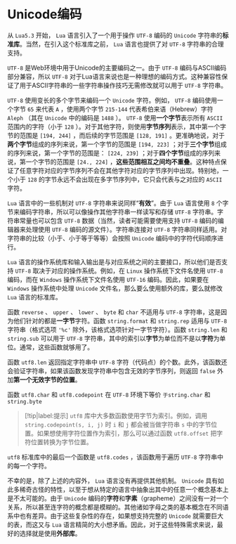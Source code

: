 # Unicode编码

从 `Lua5.3` 开始， `Lua` 语言引入了一个用于操作 `UTF-8` 编码的 `Unicode` 字符串的**标准库**。当然，在引入这个标准库之前， `Lua` 语言也提供了对 `UTF-8` 字符串的合理支持。

`UTF-8` 是Web环境中用于Unicode的主要编码之一。由于 `UTF-8` 编码与ASCII编码部分兼容，所以 `UTF-8` 对于Lua语言来说也是一种理想的编码方式。这种兼容性保证了用于ASCII字符串的一些字符串操作技巧无需修改就可以用于 `UTF-8` 字符串。

`UTF-8` 使用变长的多个字节来编码一个 `Unicode` 字符。例如， `UTF-8` 编码使用一个字节 `65` 来代表 `A` ，使用两个字节 `215-144` 代表希伯来语（Hebrew）字符 `Aleph` （其在 `Unicode` 中的编码是 `1488` ）。 `UTF-8` 使用**一个字节**表示所有 `ASCII` 范围内的字符（小于 `128` ）。对于其他字符，则使用**字节序列**表示，其中第一个字节的范围是 `[194, 244]` ，而后续的字节范围是 `[128, 191]` 。更准确地说，对于**两个字节**组成的序列来说，第一个字节的范围是 `[194, 223]` ；对于**三个字节**组成的序列来说，第一个字节的范围是： `[224, 239]` ；对于**四个字节**组成的序列来说，第一个字节的范围是 `[24., 224]` ，**这些范围相互之间均不重叠**。这种特点保证了任意字符对应的字节序列不会在其他字符对应的字节序列中出现。特别地，一个小于 `128` 的字节永远不会出现在多字节序列中，它只会代表与之对应的 `ASCII` 字符。

`Lua` 语言中的一些机制对 `UTF-8` 字符串来说同样“**有效**”。由于 `Lua` 语言使用 `8` 个字节来编码字符串，所以可以像操作其他字符串一样读写和存储 `UTF-8` 字符串。字符串常量也可以包含 `UTF-8` 数据（当然，读者可能需要使用支持 `UTF-8` 编码的编辑器来处理使用 `UTF-8` 编码的源文件）。字符串连接对 `UTF-8` 字符串同样适用。对字符串的比较（小于、小于等于等等）会按照 `Unicode` 编码中的字符代码顺序进行。

`Lua` 语言的操作系统库和输入输出是与对应系统之间的主要接口，所以他们是否支持 `UTF-8` 取决于对应的操作系统。例如，在 `Linux` 操作系统下文件名使用 `UTF-8` 编码，而在 `Windows` 操作系统下文件名使用 `UTF-16` 编码。因此，如果要在 `Windows` 操作系统中处理 `Unicode` 文件名，那么要么使用额外的库，要么就修改 `Lua` 语言的标准库。

函数 `reverse` 、 `upper` 、 `lower` 、 `byte` 和 `char` 不适用与 `UTF-8` 字符串，这是因为他们针对的都是**一字节**字符。函数 `string.format` 和 `string.rep` 适用与 `UTF-8` 字符串（格式选项 `'%c'` 除外，该格式选项针对一字节字符）。函数 `string.len` 和 `string.sub` 可以用于 `UTF-8` 字符串，其中的索引以**字节**为单位而不是以**字符**为单位。通常，这些函数就够用了。

函数 `utf8.len` 返回指定字符串中 `UTF-8` 字符（代码点）的个数。此外，该函数还会验证字符串，如果该函数发现字符串中包含无效的字节序列，则返回 `false` 外加**第一个无效字节的位置**。

函数 `utf8.char` 和 `utf8.codepoint` 在 `UTF-8` 环境下等价 `于string.char` 和 `string.byte`

> [!tip|label:提示]
> `utf8` 库中大多数函数使用字节为索引。例如，调用 `string.codepoint(s, i, j)` 时 `i` 和 `j` 都会被当做字符串 `s` 中的字节位置。如果想使用字符位置作为索引，那么可以通过函数 `utf8.offset` 把字符位置转换为字节位置。


`utf8` 标准库中的最后一个函数是 `utf8.codes` ，该函数用于遍历 `UTF-8` 字符串中的每一个字符。

不幸的是，除了上述的内容外， `Lua` 语言没有再提供其他机制。 `Unicode` 具有如此多稀奇古怪的特性，以至于想从特定的语言中抽象出其中的任意一个概念基本上是不太可能的。由于 `Unicode` 编码的**字符**和**字素**（grapheme）之间没有一对一个关系，所以甚至连字符的概念都是模糊的。其他诸如字母之类的基本概念在不同语系中也有差异。由于这些复杂性的存在，如果想支持完整的 `Unicode` 就需要巨大的表，而这又与 `Lua` 语言精简的大小想矛盾。因此，对于这些特殊需求来说，最好的选择就是使用**外部库**。
